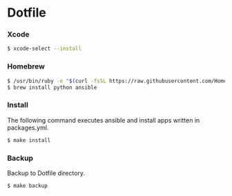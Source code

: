 # Dotfile

### Xcode
``` bash
$ xcode-select --install
```

### Homebrew
``` bash
$ /usr/bin/ruby -e "$(curl -fsSL https://raw.githubusercontent.com/Homebrew/install/master/install)"
$ brew install python ansible
```

### Install
The following command executes ansible and install apps written in packages.yml.
``` bash
$ make install
```

### Backup
Backup to Dotfile directory.
``` bash
$ make backup
```
